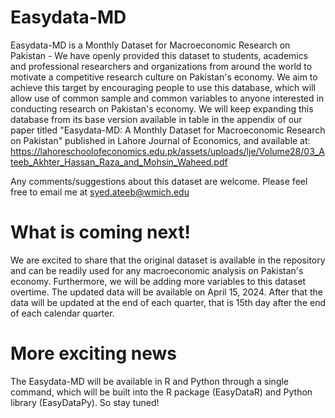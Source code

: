 # Easydata-MD
Easydata-MD is a Monthly Dataset for Macroeconomic Research on Pakistan - We have openly provided this dataset to students, academics and professional researchers and organizations from around the world to motivate a competitive research culture on Pakistan's economy. We aim to achieve this target by encouraging people to use this database, which will allow use of common sample and common variables to anyone interested in conducting research on Pakistan's economy. We will keep expanding this database from its base version available in table in the appendix of our paper titled "Easydata-MD: A Monthly Dataset for Macroeconomic Research on Pakistan" published in Lahore Journal of Economics, and available at: https://lahoreschoolofeconomics.edu.pk/assets/uploads/lje/Volume28/03_Ateeb_Akhter_Hassan_Raza_and_Mohsin_Waheed.pdf

Any comments/suggestions about this dataset are welcome. Please feel free to email me at syed.ateeb@wmich.edu 

# What is coming next!

We are excited to share that the original dataset is available in the repository and can be readily used for any macroeconomic analysis on Pakistan's economy. Furthermore, we will be adding more variables to this dataset overtime. The updated data will be available on April 15, 2024. After that the data will be updated at the end of each quarter, that is 15th day after the end of each calendar quarter. 

# More exciting news

The Easydata-MD will be available in R and Python through a single command, which will be built into the R package (EasyDataR) and Python library (EasyDataPy). So stay tuned! 
